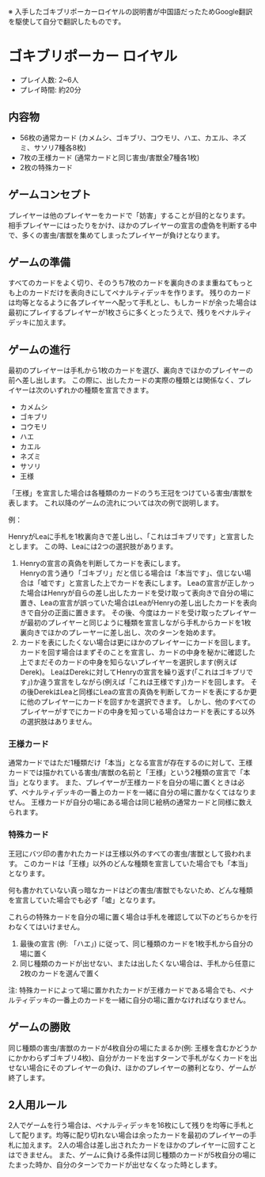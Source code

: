 ※ 入手したゴキブリポーカーロイヤルの説明書が中国語だったためGoogle翻訳を駆使して自分で翻訳したものです。

# ゴキブリポーカー ロイヤル

* プレイ人数: 2~6人
* プレイ時間: 約20分

## 内容物
* 56枚の通常カード (カメムシ、ゴキブリ、コウモリ、ハエ、カエル、ネズミ、サソリ7種各8枚)
* 7枚の王様カード (通常カードと同じ害虫/害獣全7種各1枚)
* 2枚の特殊カード

## ゲームコンセプト

プレイヤーは他のプレイヤーをカードで「妨害」することが目的となります。
相手プレイヤーにはったりをかけ、ほかのプレイヤーの宣言の虚偽を判断する中で、多くの害虫/害獣を集めてしまったプレイヤーが負けとなります。

## ゲームの準備

すべてのカードをよく切り、そのうち7枚のカードを裏向きのまま重ねてもっとも上のカードだけを表向きにしてペナルティデッキを作ります。
残りのカードは均等となるように各プレイヤーへ配って手札とし、もしカードが余った場合は最初にプレイするプレイヤーが1枚さらに多くとったうえで、残りをペナルティデッキに加えます。

## ゲームの進行

最初のプレイヤーは手札から1枚のカードを選び、裏向きでほかのプレイヤーの前へ差し出します。
この際に、出したカードの実際の種類とは関係なく、プレイヤーは次のいずれかの種類を宣言できます。

* カメムシ
* ゴキブリ
* コウモリ
* ハエ
* カエル
* ネズミ
* サソリ
* 王様

「王様」を宣言した場合は各種類のカードのうち王冠をつけている害虫/害獣を表します。
これ以降のゲームの流れについては次の例で説明します。

例：

HenryがLeaに手札を1枚裏向きで差し出し、「これはゴキブリです」と宣言したとします。
この時、Leaには2つの選択肢があります。

1. Henryの宣言の真偽を判断してカードを表にします。  
  Henryの言う通り「ゴキブリ」だと信じる場合は「本当です」、信じない場合は「嘘です」と宣言した上でカードを表にします。
  Leaの宣言が正しかった場合はHenryが自らの差し出したカードを受け取って表向きで自分の場に置き、Leaの宣言が誤っていた場合はLeaがHenryの差し出したカードを表向きで自分の正面に置きます。
  その後、今度はカードを受け取ったプレイヤーが最初のプレイヤーと同じように種類を宣言しながら手札からカードを1枚裏向きでほかのプレーヤーに差し出し、次のターンを始めます。
1. カードを表にしたくない場合は更にほかのプレイヤーにカードを回します。  
  カードを回す場合はまずそのことを宣言し、カードの中身を秘かに確認した上でまだそのカードの中身を知らないプレイヤーを選択します(例えばDerek)。
  LeaはDerekに対してHenryの宣言を繰り返す(「これはゴキブリです」)か違う宣言をしながら(例えば「これは王様です」)カードを回します。
  その後DerekはLeaと同様にLeaの宣言の真偽を判断してカードを表にするか更に他のプレイヤーにカードを回すかを選択できます。
  しかし、他のすべてのプレイヤーがすでにカードの中身を知っている場合はカードを表にする以外の選択肢はありません。

### 王様カード

通常カードではただ1種類だけ「本当」となる宣言が存在するのに対して、王様カードでは描かれている害虫/害獣の名前と「王様」という2種類の宣言で「本当」となります。
また、プレイヤーが王様カードを自分の場に置くときは必ず、ペナルティデッキの一番上のカードを一緒に自分の場に置かなくてはなりません。
王様カードが自分の場にある場合は同じ絵柄の通常カードと同様に数えられます。

### 特殊カード

王冠にバツ印の書かれたカードは王様以外のすべての害虫/害獣として扱われます。
このカードは「王様」以外のどんな種類を宣言していた場合でも「本当」となります。

何も書かれていない真っ暗なカードはどの害虫/害獣でもないため、どんな種類を宣言していた場合でも必ず「嘘」となります。

これらの特殊カードを自分の場に置く場合は手札を確認して以下のどちらかを行わなくてはいけません。

1. 最後の宣言 (例: 「ハエ」) に従って、同じ種類のカードを1枚手札から自分の場に置く
1. 同じ種類のカードが出せない、または出したくない場合は、手札から任意に2枚のカードを選んで置く

注: 特殊カードによって場に置かれたカードが王様カードである場合でも、ペナルティデッキの一番上のカードを一緒に自分の場に置かなければなりません。

## ゲームの勝敗

同じ種類の害虫/害獣のカードが4枚自分の場にたまるか(例: 王様を含むかどうかにかかわらずゴキブリ4枚)、自分がカードを出すターンで手札がなくカードを出せない場合にそのプレイヤーの負け、ほかのプレイヤーの勝利となり、ゲームが終了します。

## 2人用ルール

2人でゲームを行う場合は、ペナルティデッキを16枚にして残りを均等に手札として配ります。均等に配り切れない場合は余ったカードを最初のプレイヤーの手札に加えます。
2人の場合は差し出されたカードをほかのプレイヤーに回すことはできません。
また、ゲームに負ける条件は同じ種類のカードが5枚自分の場にたまった時か、自分のターンでカードが出せなくなった時とします。
